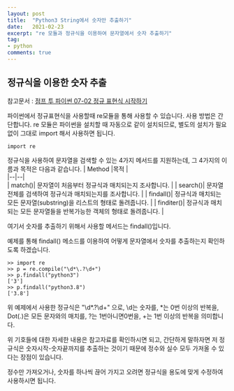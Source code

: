 ```yaml
---
layout: post
title:  "Python3 String에서 숫자만 추출하기"
date:   2021-02-23
excerpt: "re 모듈과 정규식을 이용하여 문자열에서 숫자 추출하기"
tag:
- python
comments: true
---
```


## 정규식을 이용한 숫자 추출


참고문서 : <a href="https://wikidocs.net/4308#re">점프 투 파이썬 07-02 정규 표현식 시작하기</a>

파이썬에서 정규표현식을 사용할때 re모듈을 통해 사용할 수 있습니다.   사용 방법은 간단합니다. re 모듈은 파이썬을 설치할 때 자동으로 같이 설치되므로, 별도의 설치가 필요 없이 그대로 import 해서 사용하면 됩니다.

```
import re
```

정규식을 사용하여 문자열을 검색할 수 있는 4가지 메서드를 지원하는데, 그 4가지의 이름과 목적은 다음과 같습니다.
| Method |목적  |  
|--|--|  
| match()| 문자열이 처음부터 정규식과 매치되는지 조사합니다. |
| search()| 문자열 전체를 검색하여 정규식과 매치되는지를 조사합니다. |
| findall()| 정규식과 매치되는 모든 문자열(substring)을 리스트의 형태로 돌려줍니다. |
| finditer()| 정규식과 매치되는 모든 문자열들을 반복가능한 객체의 형태로 돌려줍니다. |


여기서 숫자를 추출하기 위해서 사용할 메서드는 findall()입니다.

예제를 통해 findall() 메소드를 이용하여 어떻게 문자열에서 숫자를 추출하는지 확인하도록 하겠습니다.

```
>> import re
>> p = re.compile("\d*\.?\d+")
>> p.findall("python3")
['3']
>> p.findall("python3.8")
['3.8']

```

위 예제에서 사용한 정규식은 "\d*\.?\d+" 으로, \d는 숫자를, *는 0번 이상의 반복을,  Dot(.)은 모든 문자와의 매치를, ?는 1번아니면0번을, +는 1번 이상의 반복을 의미합니다.

위 기호들에 대한 자세한 내용은 참고자료를 확인하시면 되고, 간단하게 말하자면 저 정규식은 숫자시작-숫자끝까지를 추출하는 것이기 때문에 정수와 실수 모두 가져올 수 있다는 장점이 있습니다.

정수만 가져오거나, 숫자를 하나씩 끊어 가지고 오려면 정규식을 용도에 맞게 수정하여 사용하시면 됩니다. 
